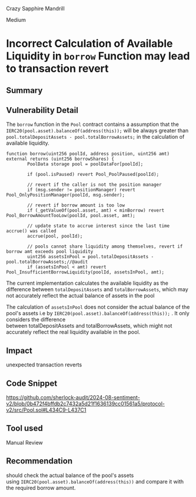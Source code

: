 Crazy Sapphire Mandrill

Medium

# Incorrect Calculation of Available Liquidity in `borrow` Function may lead to transaction revert

## Summary

## Vulnerability Detail
The `borrow` function in the `Pool` contract contains a assumption that the `IERC20(pool.asset).balanceOf(address(this));` will be always greater than `pool.totalDepositAssets - pool.totalBorrowAssets;`  in the calculation of available liquidity. 

```solidity
function borrow(uint256 poolId, address position, uint256 amt) external returns (uint256 borrowShares) {
        PoolData storage pool = poolDataFor[poolId];

        if (pool.isPaused) revert Pool_PoolPaused(poolId);

        // revert if the caller is not the position manager
        if (msg.sender != positionManager) revert Pool_OnlyPositionManager(poolId, msg.sender);

        // revert if borrow amount is too low
        if (_getValueOf(pool.asset, amt) < minBorrow) revert Pool_BorrowAmountTooLow(poolId, pool.asset, amt);

        // update state to accrue interest since the last time accrue() was called
        accrue(pool, poolId);

        // pools cannot share liquidity among themselves, revert if borrow amt exceeds pool liquidity
        uint256 assetsInPool = pool.totalDepositAssets - pool.totalBorrowAssets;//@audit
        if (assetsInPool < amt) revert Pool_InsufficientBorrowLiquidity(poolId, assetsInPool, amt);

```
The current implementation calculates the available liquidity as the difference between `totalDepositAssets` and `totalBorrowAssets`, which may not accurately reflect the actual balance of assets in the pool

The calculation of `assetsInPool` does not consider the actual balance of the pool's assets i.e by  `IERC20(pool.asset).balanceOf(address(this));` . It only considers the difference between totalDepositAssets and totalBorrowAssets, which might not accurately reflect the real liquidity available in the pool.

## Impact
unexpected transaction reverts

## Code Snippet

https://github.com/sherlock-audit/2024-08-sentiment-v2/blob/0b472f4bffdb2c7432a5d21f1636139cc01561a5/protocol-v2/src/Pool.sol#L434C9-L437C1

## Tool used

Manual Review

## Recommendation
should check the actual balance of the pool's assets using `IERC20(pool.asset).balanceOf(address(this))` and compare it with the required borrow amount.